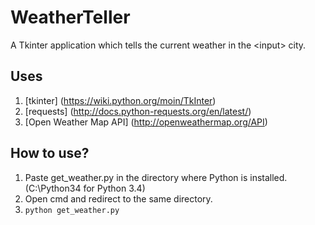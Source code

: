 # WeatherTeller

A Tkinter application which tells the current weather in the &lt;input> city.


## Uses

1. [tkinter] (https://wiki.python.org/moin/TkInter)
2. [requests] (http://docs.python-requests.org/en/latest/)
3. [Open Weather Map API] (http://openweathermap.org/API)

## How to use?

1. Paste get_weather.py in the directory where Python is installed.(C:\Python34 for Python 3.4)
2. Open cmd and redirect to the same directory.
3. `python get_weather.py`
